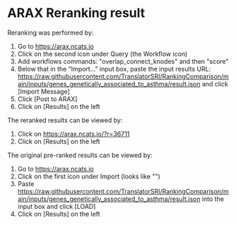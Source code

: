 # ARAX Reranking result

Reranking was performed by:
1) Go to https://arax.ncats.io
2) Click on the second icon under Query (the Workflow icon)
3) Add workflows commands: "overlap_connect_knodes" and then "score"
4) Below that in the "Import..." input box, paste the input results URL: https://raw.githubusercontent.com/TranslatorSRI/RankingComparison/main/inputs/genes_genetically_associated_to_asthma/result.json and click [Import Message]
5) Click [Post to ARAX]
6) Click on [Results] on the left

The reranked results can be viewed by:
1) Click on https://arax.ncats.io/?r=36711
2) Click on [Results] on the left

The original pre-ranked results can be viewed by:
1) Go to https://arax.ncats.io
2) Click on the first icon under Import (looks like "<id>")
3) Paste https://raw.githubusercontent.com/TranslatorSRI/RankingComparison/main/inputs/genes_genetically_associated_to_asthma/result.json into the input box and click [LOAD]
4) Click on [Results] on the left

